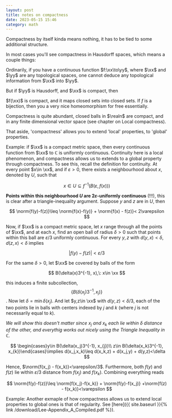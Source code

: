 ```yaml
---
layout: post
title: notes on compactness
date: 2023-05-15 15:46
category: math
---
```

Compactness by itself kinda means nothing, it has to be tied to some additional structure.

In most cases you'll see compactness in Hausdorff spaces, which means a couple things:

Ordinarily, if you have a continuous function $f:\xx\to\yy$, where $\xx$ and $\yy$ are any topological spaces, one cannot deduce any topological information from $\xx$ into $\yy$.

But if $\yy$ is Hausdorff, and $\xx$ is compact, then 

$f(\xx)$ is compact, and it maps closed sets into closed sets. If $f$ is a bijection, then you a very nice homeomorphism for free essentially.

Compactness is quite abundant, closed balls in $\realn$ are compact, and in any finite dimensional vector space (see chapter on Local compactness).

That aside, 'compactness' allows you to extend 'local' properties, to 'global' properties.

Example: if $\xx$ is a compact metric space, then every continuous function from $\xx$ to $\mathbb{C}$ is uniformly continuous. Continuity here is a local phenomenon, and compactness allows us to extends to a global property through compactness. To see this, recall the definition for continuity. At every point $x\in \xx$, and if $\varepsilon>0$, there exists a neighbourhood about $x$, denoted by $U$, such that

$$
    x\in U\subseteq f^{-1}(B(\varepsilon, f(x)))
$$

**Points within this neighbourhood $U$ are $2\varepsilon$-uniformly continuous** (!!!), this is clear after a triangle-inequality argument. Suppose $y$ and $z$ are in $U$, then

$$
    \norm{f(y)-f(z)}\leq \norm{f(x)-f(y)} + \norm{f(x) - f(z)}< 2\varepsilon
$$

Now, if $\xx$ is a compact metric space, let $x$ range through all the points of $\xx$, and at each $x$, find an open ball of radius $\delta>0$ such that points within this ball are $\varepsilon/3$ uniformly continuous. For every $y,z$ with $d(y,x)<\delta$, $d(z,x)<\delta$ implies

$$
|f(y)-f(z)|<\varepsilon/3
$$

For the same $\delta>0$, let $\xx$ be covered by balls of the form

$$
B(\delta(x)3^{-1}, x),\: x\in \xx
$$


this induces a finite subcollection, $$\{B(\delta(x_{j})3^{-1},x_{j})\}$$. Now let $\delta = \min \delta(x_j)$. And let $y,z\in \xx$ with $d(y,z)<\delta/3$, each of the two points lie in balls with centers indexed by $j$ and $k$ (where $j$ is not necessarily equal to $k$). 

*We will show this doesn't matter since $x_j$ and $x_k$ each lie within $\delta$ distance of the other, and everythig works out nicely using the Triangle Inequality in $\mathbb{C}$.*

$$
\begin{cases}y\in B(\delta(x_j)3^{-1}, x_{j})\\ z\in B(\delta(x_k)3^{-1}, x_{k})\end{cases}\implies d(x_j,x_k)\leq d(x_k,z) + d(x_j,y) + d(y,z)<\delta
$$

Hence, $\norm{f(x_j) - f(x_k)}<\varepsilon/3$. Furthermore, both $f(y)$ and $f(z)$ lie within $\varepsilon/3$ distance from $f(x_j)$ and $f(x_k)$. Combining everything reads

$$
\norm{f(y)-f(z)}\leq \norm{f(x_j)-f(x_k)} + \norm{f(y)-f(x_j)} +\norm{f(z) - f(x_k)}<\varepsilon
$$

Example: Another exmaple of how compactness allows us to extend local properties to global ones is that of regularity. See [here]({{ site.baseurl }}{% link /download/Lee-Appendix_A_Compiled.pdf %}).
